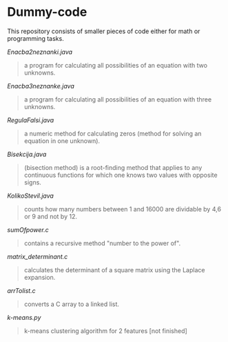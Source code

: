 # Dummy-code
This repository consists of smaller pieces of code either for math or programming tasks.

_Enacba2neznanki.java_
> a program for calculating all possibilities of an equation with two unknowns.

_Enacba3neznanke.java_
> a program for calculating all possibilities of an equation with three unknowns.

_RegulaFalsi.java_
> a numeric method for calculating zeros (method for solving an equation in one unknown).

_Bisekcija.java_
> (bisection method) is a root-finding method that applies to any continuous functions for which one knows two values with opposite signs. 

_KolikoStevil.java_
> counts how many numbers between 1 and 16000 are dividable by 4,6 or 9 and not by 12.

_sumOfpower.c_
> contains a recursive method "number to the power of".

_matrix_determinant.c_
> calculates the determinant of a square matrix using the Laplace expansion.

_arrTolist.c_
> converts a C array to a linked list.

_k-means.py_
> k-means clustering algorithm for 2 features [not finished]

